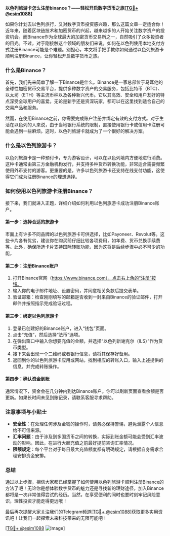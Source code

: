 **以色列旅游卡怎么注册binance？——轻松开启数字货币之旅[[TG💪+ @esim1088](https://t.me/s/esim1088)]**

如果你计划去以色列旅行，又对数字货币投资感兴趣，那么这篇文章一定适合你！近年来，随着区块链技术和加密货币的兴起，越来越多的人开始关注数字资产的投资机会。而Binance作为全球最大的加密货币交易所之一，自然吸引了众多投资者的目光。不过，对于刚接触这个领域的朋友们来说，如何在以色列使用本地支付方式注册Binance可能是个难题。别担心，本文将手把手教你如何通过以色列旅游卡顺利注册Binance，让你轻松开启数字货币之旅。

### 什么是Binance？

首先，我们先来简单了解一下Binance是什么。Binance是一家总部位于马耳他的全球性加密货币交易平台，提供多种数字资产的交易服务，包括比特币（BTC）、以太坊（ETH）等主流币种以及各种新兴代币。它以其高效、安全和用户友好的特点深受全球用户的喜爱。无论是新手还是资深玩家，都可以在这里找到适合自己的交易产品和服务。

然而，在使用Binance之前，你需要完成账户注册并绑定有效的支付方式。对于生活在以色列的人来说，由于当地银行系统的限制，直接使用银行卡或信用卡注册可能会遇到一些麻烦。这时，以色列旅游卡就成为了一个很好的解决方案。

### 什么是以色列旅游卡？

以色列旅游卡是一种预付卡，专为游客设计，可以在以色列境内方便地进行消费。这种卡通常由第三方金融机构发行，并支持多种货币转换功能，非常适合需要频繁使用外币支付的游客。更重要的是，许多以色列旅游卡还支持在线支付功能，这使得它们成为注册Binance的理想选择。

### 如何使用以色列旅游卡注册Binance？

接下来，我们就进入正题，详细介绍如何利用以色列旅游卡成功注册Binance账户。

#### 第一步：选择合适的旅游卡

市面上有许多不同品牌的以色列旅游卡可供选择，比如Payoneer、Revolut等。这些卡片各有优劣，建议你在购买前仔细比较各项费用，如年费、货币兑换手续费等。此外，确保所选卡片支持国际转账功能，因为这将是后续步骤中必不可少的功能。

#### 第二步：注册Binance账户

1. 打开Binance官网（https://www.binance.com），点击右上角的“注册”按钮。
2. 输入你的电子邮件地址、设置密码，并同意相关条款后提交表单。
3. 验证邮箱：检查刚刚填写的邮箱是否收到一封来自Binance的验证邮件，打开邮件并按照指示完成验证过程。

#### 第三步：绑定以色列旅游卡

1. 登录已创建好的Binance账户，进入“钱包”页面。
2. 点击“充值”，然后选择“法币”选项。
3. 在弹出窗口中输入你想要充值的金额，并选择“以色列新谢克尔（ILS）”作为货币类型。
4. 接下来会出现一个二维码或者银行信息，请将其保存好备用。
5. 返回到你的以色列旅游卡应用或网站，找到相应的转账入口，输入上述提供的信息，并完成转账操作。

#### 第四步：确认资金到账

通常情况下，资金会在几分钟内到达Binance账户。你可以刷新页面查看余额是否更新。如果长时间未见到账记录，请联系客服寻求帮助。

### 注意事项与小贴士

- **安全性**：在处理任何涉及金钱的操作时，请务必保持警惕，避免泄露个人信息给不可信来源。
- **汇率问题**：由于涉及到多国货币之间的转换，实际到账金额可能会受到汇率波动的影响。因此，在进行大额充值之前最好提前咨询汇率情况。
- **限额规定**：每个平台对于每日最大充值额度都有明确规定，请根据自身需求合理安排资金安排。

### 总结

通过以上步骤，相信大家都已经掌握了如何使用以色列旅游卡顺利注册Binance的方法了吧！无论你是想体验数字货币的魅力还是寻找新的理财途径，加入Binance都将是一次非常值得尝试的经历。当然，在享受便利的同时也要时刻牢记风险意识，理性投资才能走得更远哦！

最后再次提醒大家关注我们的Telegram频道[[TG💪+ @esim1088](https://t.me/s/esim1088)]获取更多实用资讯吧！让我们一起探索未来科技带来的无限可能吧！

[[TG💪+ @esim1088](https://t.me/s/esim1088) ![Image](https://i.postimg.cc/4NQfJmqS/Snipaste-2025-05-13-00-14-12.png)]